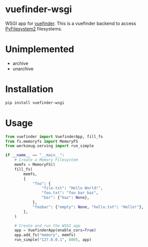 # vuefinder-wsgi

WSGI app for [vuefinder](https://github.com/n1crack/vuefinder). This is a vuefinder backend to access [PyFilesystem2](https://github.com/pyfilesystem/pyfilesystem2) filesystems.

# Unimplemented

- archive
- unarchive

# Installation

```sh
pip install vuefinder-wsgi
```

# Usage

```python
from vuefinder import VuefinderApp, fill_fs
from fs.memoryfs import MemoryFS
from werkzeug.serving import run_simple

if __name__ == "__main__":
    # Create a Memory Filesystem
    memfs = MemoryFS()
    fill_fs(
        memfs,
        {
            "foo": {
                "file.txt": "Hello World!",
                "foo.txt": "foo bar baz",
                "bar": {"baz": None},
            },
            "foobar": {"empty": None, "hello.txt": "Hello!"},
        },
    )

    # Create and run the WSGI app
    app = VuefinderApp(enable_cors=True)
    app.add_fs("memory", memfs)
    run_simple("127.0.0.1", 8005, app)

```
